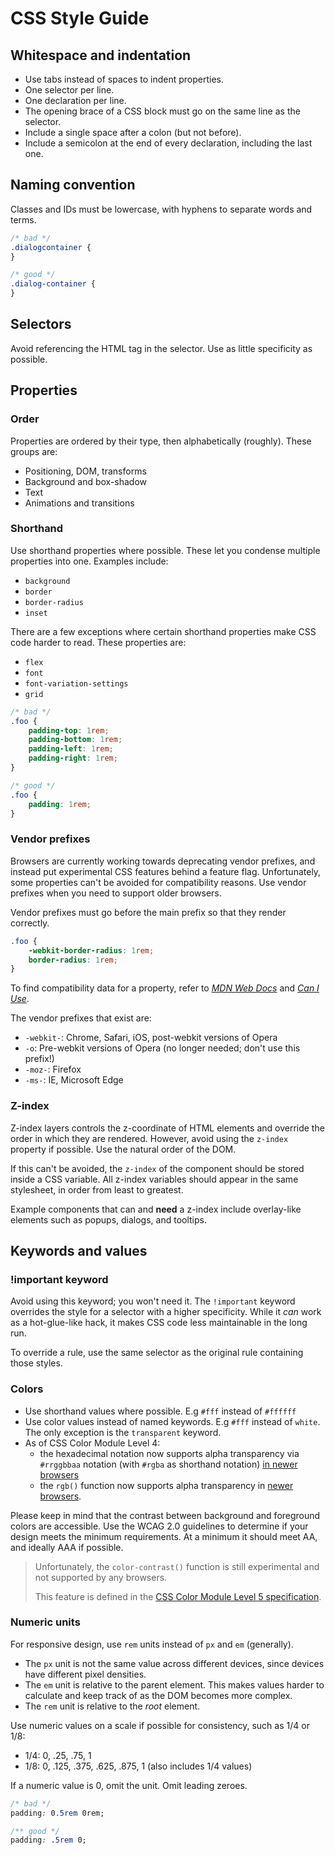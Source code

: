 # CSS Style Guide
## Whitespace and indentation
 * Use tabs instead of spaces to indent properties.
 * One selector per line.
 * One declaration per line.
 * The opening brace of a CSS block must go on the same line as the selector.
 * Include a single space after a colon (but not before).
 * Include a semicolon at the end of every declaration, including the last one.

## Naming convention
Classes and IDs must be lowercase, with hyphens to separate words and terms.
```css
/* bad */
.dialogcontainer {
}

/* good */
.dialog-container {
}
```
## Selectors
Avoid referencing the HTML tag in the selector. Use as little specificity as possible.

## Properties
### Order
Properties are ordered by their type, then alphabetically (roughly). These groups are:
 * Positioning, DOM, transforms
 * Background and box-shadow
 * Text
 * Animations and transitions

### Shorthand
Use shorthand properties where possible. These let you condense multiple properties into one.
Examples include:
 * `background`
 * `border`
 *  `border-radius`
 * `inset`

There are a few exceptions where certain shorthand properties make CSS code harder to read. 
These properties are:
 * `flex`
 * `font`
 * `font-variation-settings`
 * `grid`

```css
/* bad */
.foo {
	padding-top: 1rem;
	padding-bottom: 1rem;
	padding-left: 1rem;
	padding-right: 1rem;
}

/* good */
.foo {
	padding: 1rem;
}
```
### Vendor prefixes
Browsers are currently working towards deprecating vendor prefixes, and instead put experimental CSS features behind a feature flag.
Unfortunately, some properties can't be avoided for compatibility reasons. Use vendor prefixes when you need to support older browsers.

Vendor prefixes must go before the main prefix so that they render correctly.
```css
.foo {
	-webkit-border-radius: 1rem;
	border-radius: 1rem;
}
```
To find compatibility data for a property, refer to [*MDN Web Docs*](https://developer.mozilla.org/en-US/docs/Web/CSS/Reference) and [*Can I Use*](https://caniuse.com/).

The vendor prefixes that exist are:
 * `-webkit-`: Chrome, Safari, iOS, post-webkit versions of Opera
 * `-o`: Pre-webkit versions of Opera (no longer needed; don't use this prefix!)
 * `-moz-`: Firefox
 * `-ms-`: IE, Microsoft Edge

### Z-index
Z-index layers controls the z-coordinate of HTML elements and override the order in which they are rendered.
However, avoid using the `z-index` property if possible. Use the natural order of the DOM.

If this can't be avoided, the `z-index` of the component should be stored inside a CSS variable.
All z-index variables should appear in the same stylesheet, in order from least to greatest.

Example components that can and **need** a z-index include overlay-like elements such as popups, dialogs, and tooltips.

## Keywords and values
### !important keyword
Avoid using this keyword; you won't need it.
The `!important` keyword overrides the style for a selector with a higher specificity.
While it *can* work as a hot-glue-like hack, it makes CSS code less maintainable in the long run.

To override a rule, use the same selector as the original rule containing those styles.

### Colors
 * Use shorthand values where possible. E.g `#fff` instead of `#ffffff`
 * Use color values instead of named keywords. E.g `#fff` instead of `white`. The only exception is the `transparent` keyword. 
 * As of CSS Color Module Level 4:
   * the hexadecimal notation now supports alpha transparency via `#rrggbbaa` notation (with `#rgba` as shorthand notation) [in newer browsers](https://caniuse.com/mdn-css_types_color_alpha_hexadecimal_notation)
   * the `rgb()` function now supports alpha transparency in [newer browsers](https://caniuse.com/mdn-css_types_color_rgb_function_accepts_alpha).

Please keep in mind that the contrast between background and foreground colors are accessible. Use the WCAG 2.0 guidelines to determine if your design meets the minimum requirements. At a minimum it should meet AA, and ideally AAA if possible.

> Unfortunately, the `color-contrast()` function is still experimental and not supported by any browsers.
>
> This feature is defined in the [CSS Color Module Level 5 specification](https://drafts.csswg.org/css-color-5/#colorcontrast).

### Numeric units
For responsive design, use `rem` units instead of `px` and `em` (generally).
 * The `px` unit is not the same value across different devices, since devices have different pixel densities.
 * The `em` unit is relative to the parent element. This makes values harder to calculate and keep track of as the DOM becomes more complex.
 * The `rem` unit is relative to the *root* element.

Use numeric values on a scale if possible for consistency, such as 1/4 or 1/8:
* 1/4: 0, .25, .75, 1
* 1/8: 0, .125, .375, .625, .875, 1 (also includes 1/4 values)

If a numeric value is 0, omit the unit. Omit leading zeroes.

```css
/* bad */
padding: 0.5rem 0rem;

/** good */
padding: .5rem 0;
```
